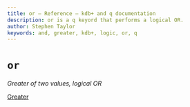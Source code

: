 ```yaml
---
title: or – Reference – kdb+ and q documentation
description: or is a q keyord that performs a logical OR.
author: Stephen Taylor
keywords: and, greater, kdb+, logic, or, q
---
```

# `or`

_Greater of two values, logical OR_



<i class="far fa-hand-point-right"></i> 
[Greater](greater.md)


